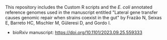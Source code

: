 This repository includes the Custom R scripts and the _E. coli_ annotated reference genomes used in the manuscript entitled "Lateral gene transfer causes genomic repair when strains coexist in the gut" by Frazão N, Seixas E, Barreto HC, Mischler M, Güleresi D, and Gordo I.

- bioRxiv manuscript: https://doi.org/10.1101/2023.09.25.559333
